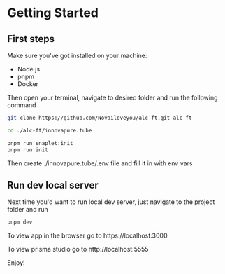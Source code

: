 # Getting Started

## First steps

Make sure you've got installed on your machine:

- Node.js
- pnpm
- Docker

Then open your terminal, navigate to desired folder and run the following command

```bash
git clone https://github.com/Novailoveyou/alc-ft.git alc-ft

cd ./alc-ft/innovapure.tube

pnpm run snaplet:init
pnpm run init
```

Then create ./innovapure.tube/.env file and fill it in with env vars

## Run dev local server

Next time you'd want to run local dev server, just navigate to the project folder and run

```bash
pnpm dev
```

To view app in the browser go to https://localhost:3000

To view prisma studio go to http://localhost:5555

Enjoy!
